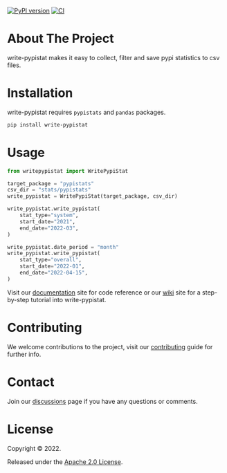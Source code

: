 [![PyPI version](https://badge.fury.io/py/write-pypistat.svg)](https://badge.fury.io/py/write-pypistat)
[![CI](https://github.com/veghdev/write-pypistat/workflows/CI/badge.svg?branch=main)](https://github.com/veghdev/write-pypistat/actions/workflows/ci.yml)


# About The Project

write-pypistat makes it easy to collect, filter and save pypi statistics to csv files.

# Installation

write-pypistat requires `pypistats` and `pandas` packages.

```sh
pip install write-pypistat
```

# Usage

```python
from writepypistat import WritePypiStat

target_package = "pypistats"
csv_dir = "stats/pypistats"
write_pypistat = WritePypiStat(target_package, csv_dir)

write_pypistat.write_pypistat(
    stat_type="system",
    start_date="2021",
    end_date="2022-03",
)

write_pypistat.date_period = "month"
write_pypistat.write_pypistat(
    stat_type="overall",
    start_date="2022-01",
    end_date="2022-04-15",
)
```

Visit our [documentation](https://veghdev.github.io/write-pypistat/) site for code reference or 
our [wiki](https://github.com/veghdev/write-pypistat/wiki/) site for a step-by-step tutorial into write-pypistat.

# Contributing

We welcome contributions to the project, visit our [contributing](https://github.com/veghdev/write-pypistat/blob/main/CONTRIBUTING.md) guide for further info.

# Contact

Join our [discussions](https://github.com/veghdev/write-pypistat/discussions) page if you have any questions or comments.

# License

Copyright © 2022.

Released under the [Apache 2.0 License](https://github.com/veghdev/write-pypistat/blob/main/LICENSE).
